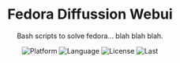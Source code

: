 <h1 align="center">Fedora Diffussion Webui</h1>
<p align="center">Bash scripts to solve fedora... blah blah blah.</p>
<p align="center">
<img alt="Platform" src="https://img.shields.io/badge/platform-fedora linux-33F">
<img alt="Language" src="https://img.shields.io/badge/language-bash-22E">
<img alt="License"  src="https://img.shields.io/github/license/martin-rizzo/FedoraDiffusionWebui?color=11D">
<img alt="Last"     src="https://img.shields.io/github/last-commit/martin-rizzo/FedoraDiffusionWebui">
</p>
<!--

# Fedora Diffusion Webui
-->
This Bash script primarily addresses the compatibility issue between PyTorch
and Python v3.11 that arises during the installation of 'webui.sh'. The
incompatibility issue is indicated on the screen with the following error
message:

    ERROR: Could not find a version that satisfies the requirement torchvision==0.14.1+cu117 (from versions: 0.1.6, 0.1.7, 0.1.8, 0.1.9, 0.2.0, 0.2.1, 0.2.2, 0.2.2.post2, 0.2.2.post3) ERROR: No matching distribution found for torchvision==0.14.1+cu117 

Additionally, the script includes some basic checks and tips during the
installation process to avoid common issues.

## What is the compatibility issue about?

This issue arises because the version of PyTorch being used does not support
Python versions higher than v3.10. Fedora 37 includes a newer version that is
incompatible, and there is no easy way to downgrade it.

This script generates a virtual environment using Python3.10, downloads
'webui.sh' from AUTOMATIC1111's official repository, and executes it within
the virtual environment.

The script attempts to automate this process as much as possible. However,
if any human intervention is necessary, it displays easily understandable
messages.

## Usage

Use this script for both the initial installation and each subsequent attempt
to launch Stable Diffusion Web UI, at least until PyTorch becomes compatible
with the current version included in Fedora.

To initiate the installation and execution from scratch:

    ./fedora-webui.sh

To launch 'Stable Diffusion Web UI' egain once it is already installed:

    ./fedora-webui.sh


## Lincense

Copyright (c) 2023 Martin Rizzo  
This project is licensed under the MIT license.  
See the ["LICENSE"](LICENSE) file for details.

